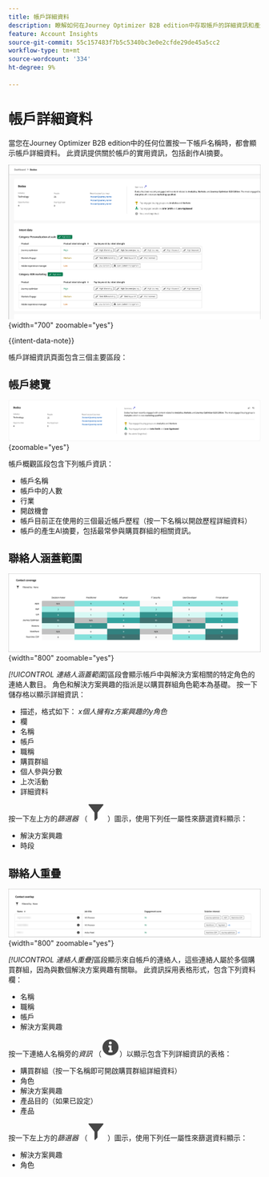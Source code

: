 ```yaml
---
title: 帳戶詳細資料
description: 瞭解如何在Journey Optimizer B2B edition中存取帳戶的詳細資訊和產生式AI摘要。
feature: Account Insights
source-git-commit: 55c157483f7b5c5340bc3e0e2cfde29de45a5cc2
workflow-type: tm+mt
source-wordcount: '334'
ht-degree: 9%

---
```


# 帳戶詳細資料

當您在Journey Optimizer B2B edition中的任何位置按一下帳戶名稱時，都會顯示帳戶詳細資料。 此資訊提供關於帳戶的實用資訊，包括創作AI摘要。

![存取帳戶詳細資料](./assets/account-details.png){width="700" zoomable="yes"}

{{intent-data-note}}

帳戶詳細資訊頁面包含三個主要區段：

## 帳戶總覽

![帳戶總覽](./assets/details-page-account-overview.png){zoomable="yes"}

帳戶概觀區段包含下列帳戶資訊：

* 帳戶名稱
* 帳戶中的人數
* 行業
* 開啟機會
* 帳戶目前正在使用的三個最近帳戶歷程（按一下名稱以開啟歷程詳細資料）
* 帳戶的產生AI摘要，包括最常參與購買群組的相關資訊。

## 聯絡人涵蓋範圍

![帳戶連絡人服務範圍](./assets/details-page-contact-coverage.png){width="800" zoomable="yes"}

_[!UICONTROL 連絡人涵蓋範圍]_&#x200B;區段會顯示帳戶中與解決方案相關的特定角色的連絡人數目。 角色和解決方案興趣的指派是以購買群組角色範本為基礎。 按一下儲存格以顯示詳細資訊：

* 描述，格式如下： _x個人擁有z方案興趣的y角色_
* 欄
* 名稱
* 帳戶
* 職稱
* 購買群組
* 個人參與分數
* 上次活動
* 詳細資料

按一下左上方的&#x200B;_篩選器_ （![篩選器圖示](../assets/do-not-localize/icon-filter.svg) ）圖示，使用下列任一屬性來篩選資料顯示：

* 解決方案興趣
* 時段

## 聯絡人重疊

![帳戶聯絡人重疊](./assets/details-page-contact-overlap.png){width="800" zoomable="yes"}

_[!UICONTROL 連絡人重疊]_&#x200B;區段顯示來自帳戶的連絡人，這些連絡人屬於多個購買群組，因為與數個解決方案興趣有關聯。 此資訊採用表格形式，包含下列資料欄：

* 名稱
* 職稱
* 帳戶
* 解決方案興趣

按一下連絡人名稱旁的&#x200B;_資訊_ （![資訊圖示](../assets/do-not-localize/icon-info.svg)）以顯示包含下列詳細資訊的表格：

* 購買群組（按一下名稱即可開啟購買群組詳細資料）
* 角色
* 解決方案興趣
* 產品目的（如果已設定）
* 產品

按一下左上方的&#x200B;_篩選器_ （![篩選器圖示](../assets/do-not-localize/icon-filter.svg) ）圖示，使用下列任一屬性來篩選資料顯示：

* 解決方案興趣
* 角色
